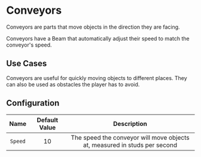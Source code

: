 # Conveyors

Conveyors are parts that move objects in the direction they are facing.

Conveyors have a Beam that automatically adjust their speed to match the conveyor's speed.

## Use Cases

Conveyors are useful for quickly moving objects to different places. They can also be used as obstacles the player has to avoid.

## Configuration

| Name | Default Value | Description
|:-----:|:-----:|:-----:
| `Speed` | 10 | The speed the conveyor will move objects at, measured in studs per second